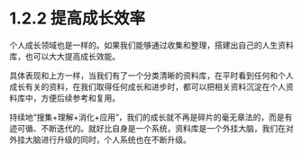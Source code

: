 # 1.2.2 提高成长效率

个人成长领域也是一样的。如果我们能够通过收集和整理，搭建出自己的人生资料库，也可以大大提高成长效能。

具体表现和上方一样，当我们有了一个分类清晰的资料库，在平时看到任何和个人成长有关的资料，在我们取得任何成长和进步时，都可以把相关资料沉淀在个人资料库中，方便后续参考和复用。

持续地“搜集+理解+消化+应用”，我们的成长就不再是碎片的毫无章法的，而是有迹可循、不断迭代的。就好比自身是一个系统，资料库是一个外挂大脑，我们在对外挂大脑进行升级的同时，个人系统也在不断升级。